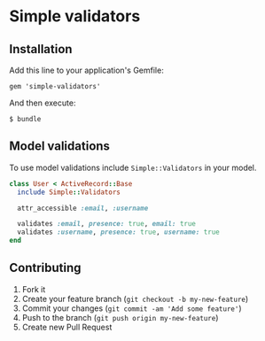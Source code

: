 # Simple validators

## Installation

Add this line to your application's Gemfile:

    gem 'simple-validators'

And then execute:

    $ bundle

## Model validations

To use model validations include `Simple::Validators` in your model.

```ruby
class User < ActiveRecord::Base
  include Simple::Validators

  attr_accessible :email, :username

  validates :email, presence: true, email: true
  validates :username, presence: true, username: true
end
```

## Contributing

1. Fork it
2. Create your feature branch (`git checkout -b my-new-feature`)
3. Commit your changes (`git commit -am 'Add some feature'`)
4. Push to the branch (`git push origin my-new-feature`)
5. Create new Pull Request
